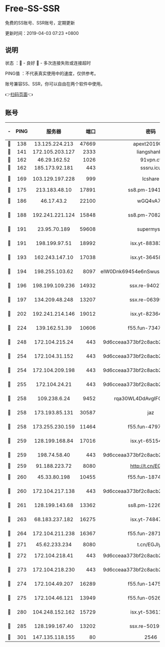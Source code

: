 # Free-SS-SSR

免费的SS账号、SSR账号，定期更新

更新时间：2019-04-03 07:23 +0800

## 说明

状态     ：🙂 - 良好 🙁 - 多次连接失败或连接超时

PING值   ：不代表真实使用中的速度，仅供参考。

账号兼容SS、SSR，你可以自由在两个软件中使用。

👉[扫码页面](https://liesauer.github.io/Free-SS-SSR/)👈

## 账号

|-|PING|服务器|端口|密码|加密方式|区域|
|:----:|:----:|:-----:|-----:|:----:|:----:|:----:|
|🙂|138|13.125.224.213|47669|apext2019001|chacha20|KR|
|🙂|141|172.105.203.127|2333|liangshanbo|chacha20|JP|
|🙂|162|46.29.162.52|1026|91vpn.cf|rc4-md5|RU|
|🙂|162|185.173.92.181|443|sssru.icu|rc4-md5|RU|
|🙂|169|103.129.197.228|999|lcshare|aes-256-cfb|US|
|🙂|175|213.183.48.10|17891|ss8.pm-19418557|rc4-md5|RU|
|🙂|186|46.17.43.2|22100|wGQ4vA7D|aes-256-gcm|RU|
|🙂|188|192.241.221.124|15848|ss8.pm-70821304|aes-256-cfb|US|
|🙂|191|23.95.70.189|59608|supermyssr|chacha20-ietf|US|
|🙂|191|198.199.97.51|18992|isx.yt-88383215|aes-256-cfb|US|
|🙂|193|162.243.147.10|17038|isx.yt-36458631|aes-256-cfb|US|
|🙂|194|198.255.103.62|8097|eIW0Dnk69454e6nSwuspv9DmS201tQ0D|aes-256-cfb|US|
|🙂|196|198.199.109.236|14932|ssx.re-94027376|aes-256-cfb|US|
|🙂|197|134.209.48.248|13207|ssx.re-06399370|aes-256-cfb|US|
|🙂|202|192.241.214.146|19012|isx.yt-82364756|aes-256-cfb|US|
|🙂|224|139.162.51.39|10606|f55.fun-73475767|aes-256-cfb|SG|
|🙂|248|172.104.215.24|443|9d6cceaa373bf2c8acb22e60b6a58be6|aes-256-cfb|US|
|🙂|254|172.104.31.152|443|9d6cceaa373bf2c8acb22e60b6a58be6|aes-256-cfb|US|
|🙂|254|172.104.209.198|443|9d6cceaa373bf2c8acb22e60b6a58be6|aes-256-cfb|US|
|🙂|255|172.104.24.21|443|9d6cceaa373bf2c8acb22e60b6a58be6|aes-256-cfb|US|
|🙂|258|109.238.6.24|9452|rqa30WL4DdAvgIFG6Fs3znzTa|aes-256-cfb|FR|
|🙂|258|173.193.85.131|30587|jaz|aes-256-cfb|US|
|🙂|258|173.255.230.159|11464|f55.fun-47976795|aes-256-cfb|US|
|🙂|259|128.199.168.84|17016|isx.yt-65154648|aes-256-cfb|SG|
|🙂|259|198.74.58.40|443|9d6cceaa373bf2c8acb22e60b6a58be6|aes-256-cfb|US|
|🙂|259|91.188.223.72|8080|http://t.cn/EGJIyrl|rc4-md5|RU|
|🙂|260|45.33.80.198|10455|f55.fun-18747830|aes-256-cfb|US|
|🙂|260|172.104.217.138|443|9d6cceaa373bf2c8acb22e60b6a58be6|aes-256-cfb|US|
|🙂|261|128.199.143.68|13362|ss8.pm-12261880|aes-256-cfb|SG|
|🙂|263|68.183.237.182|16275|isx.yt-74847944|aes-256-cfb|SG|
|🙂|264|172.104.211.238|16367|f55.fun-28710915|aes-256-cfb|US|
|🙂|271|45.62.233.234|8080|t.cn/EGJIyrl|rc4-md5|CA|
|🙂|272|172.104.218.41|443|9d6cceaa373bf2c8acb22e60b6a58be6|aes-256-cfb|US|
|🙂|273|172.104.218.230|443|9d6cceaa373bf2c8acb22e60b6a58be6|aes-256-cfb|US|
|🙂|274|172.104.49.207|16289|f55.fun-14753338|aes-256-cfb|SG|
|🙂|275|172.104.46.121|13949|f55.fun-05262034|aes-256-cfb|SG|
|🙂|280|104.248.152.162|15729|isx.yt-53611816|aes-256-cfb|SG|
|🙂|285|128.199.167.40|13202|ssx.re-50195661|aes-256-cfb|SG|
|🙂|301|147.135.118.155|80|2546|chacha20|US|
